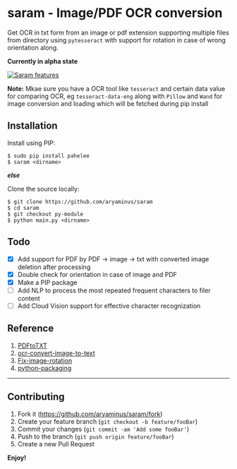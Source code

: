 # saram - Image/PDF OCR conversion
Get OCR in txt form from an image or pdf extension supporting multiple files from directory using `pytesseract` with support for rotation in case of wrong orientation along.

**Currently in alpha state**

[![Saram features](https://i.imgur.com/M9dAwPq.gif)](https://i.imgur.com/M9dAwPq.gif)

**Note:**
Mkae sure you have a OCR tool like `tesseract` and certain data value for comparing OCR, eg `tesseract-data-eng` along with `Pillow` and `Wand` for image conversion and loading which will be fetched during pip install

## Installation

Install using PIP:
```
$ sudo pip install pahelee
$ saram <dirname>
```
***else***

Clone the source locally:
```
$ git clone https://github.com/aryaminus/saram
$ cd saram
$ git checkout py-module
$ python main.py <dirname>
```

## Todo
- [x] Add support for PDF by PDF -> image -> txt with converted image deletion after processing
- [x] Double check for orientation in case of image and PDF
- [x] Make a PIP package
- [ ] Add NLP to process the most repeated frequent characters to filer content
- [ ] Add Cloud Vision support for effective character recognization

## Reference
1. <a href="https://github.com/lucab85/PDFtoTXT" target="_blank">PDFtoTXT</a>
2. <a href="https://github.com/prabhakar267/ocr-convert-image-to-text" target="_blank">ocr-convert-image-to-text</a>
3. <a href="https://pastebin.com/QFMpp28T" target="_blank">Fix-image-rotation</a>
4. <a href="https://python-packaging.readthedocs.io/en/latest/minimal.html" target="_blank">python-packaging </a>


-----------------------------------------------------------------------------------------------------------

## Contributing

1. Fork it (<https://github.com/aryaminus/saram/fork>)
2. Create your feature branch (`git checkout -b feature/fooBar`)
3. Commit your changes (`git commit -am 'Add some fooBar'`)
4. Push to the branch (`git push origin feature/fooBar`)
5. Create a new Pull Request

**Enjoy!**